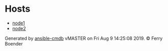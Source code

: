 # <a name="top"></a>Hosts

* [node1](node1.md)
* [node2](node2.md)

Generated by [ansible-cmdb](https://github.com/fboender/ansible-cmdb) vMASTER on Fri Aug  9 14:25:08 2019. &copy; Ferry Boender

